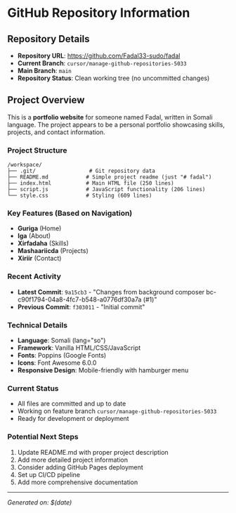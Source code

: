 # GitHub Repository Information

## Repository Details
- **Repository URL**: https://github.com/Fadal33-sudo/fadal
- **Current Branch**: `cursor/manage-github-repositories-5033`
- **Main Branch**: `main`
- **Repository Status**: Clean working tree (no uncommitted changes)

## Project Overview
This is a **portfolio website** for someone named Fadal, written in Somali language. The project appears to be a personal portfolio showcasing skills, projects, and contact information.

### Project Structure
```
/workspace/
├── .git/                 # Git repository data
├── README.md            # Simple project readme (just "# fadal")
├── index.html           # Main HTML file (250 lines)
├── script.js            # JavaScript functionality (206 lines)
└── style.css            # Styling (609 lines)
```

### Key Features (Based on Navigation)
- **Guriga** (Home)
- **Iga** (About)
- **Xirfadaha** (Skills)
- **Mashaariicda** (Projects)
- **Xiriir** (Contact)

### Recent Activity
- **Latest Commit**: `9a15cb3` - "Changes from background composer bc-c90f1794-04a8-4fc7-b548-a0776df30a7a (#1)"
- **Previous Commit**: `f303011` - "Initial commit"

### Technical Details
- **Language**: Somali (lang="so")
- **Framework**: Vanilla HTML/CSS/JavaScript
- **Fonts**: Poppins (Google Fonts)
- **Icons**: Font Awesome 6.0.0
- **Responsive Design**: Mobile-friendly with hamburger menu

### Current Status
- All files are committed and up to date
- Working on feature branch `cursor/manage-github-repositories-5033`
- Ready for development or deployment

### Potential Next Steps
1. Update README.md with proper project description
2. Add more detailed project information
3. Consider adding GitHub Pages deployment
4. Set up CI/CD pipeline
5. Add more comprehensive documentation

---
*Generated on: $(date)*